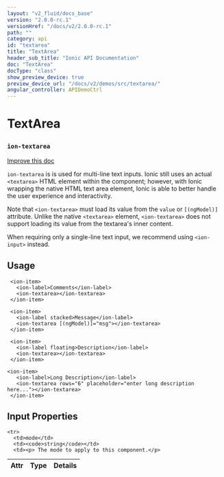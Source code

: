 ```yaml
---
layout: "v2_fluid/docs_base"
version: "2.0.0-rc.1"
versionHref: "/docs/v2/2.0.0-rc.1"
path: ""
category: api
id: "textarea"
title: "TextArea"
header_sub_title: "Ionic API Documentation"
doc: "TextArea"
docType: "class"
show_preview_device: true
preview_device_url: "/docs/v2/demos/src/textarea/"
angular_controller: APIDemoCtrl 
---
```










<h1 class="api-title">
<a class="anchor" name="text-area" href="#text-area"></a>

TextArea
<h3><code>ion-textarea</code></h3>






</h1>

<a class="improve-v2-docs" href="http://github.com/driftyco/ionic/edit/master//src/components/input/input.ts#L234">
Improve this doc
</a>






<p><code>ion-textarea</code> is is used for multi-line text inputs. Ionic still
uses an actual <code>&lt;textarea&gt;</code> HTML element within the component;
however, with Ionic wrapping the native HTML text area element, Ionic
is able to better handle the user experience and interactivity.</p>
<p>Note that <code>&lt;ion-textarea&gt;</code> must load its value from the <code>value</code> or
<code>[(ngModel)]</code> attribute. Unlike the native <code>&lt;textarea&gt;</code> element,
<code>&lt;ion-textarea&gt;</code> does not support loading its value from the
textarea&#39;s inner content.</p>
<p>When requiring only a single-line text input, we recommend using
<code>&lt;ion-input&gt;</code> instead.</p>




<!-- @usage tag -->

<h2><a class="anchor" name="usage" href="#usage"></a>Usage</h2>

<pre><code class="lang-html"> &lt;ion-item&gt;
   &lt;ion-label&gt;Comments&lt;/ion-label&gt;
   &lt;ion-textarea&gt;&lt;/ion-textarea&gt;
 &lt;/ion-item&gt;

 &lt;ion-item&gt;
   &lt;ion-label stacked&gt;Message&lt;/ion-label&gt;
   &lt;ion-textarea [(ngModel)]=&quot;msg&quot;&gt;&lt;/ion-textarea&gt;
 &lt;/ion-item&gt;

 &lt;ion-item&gt;
   &lt;ion-label floating&gt;Description&lt;/ion-label&gt;
   &lt;ion-textarea&gt;&lt;/ion-textarea&gt;
 &lt;/ion-item&gt;

&lt;ion-item&gt;
   &lt;ion-label&gt;Long Description&lt;/ion-label&gt;
   &lt;ion-textarea rows=&quot;6&quot; placeholder=&quot;enter long description here...&quot;&gt;&lt;/ion-textarea&gt;
 &lt;/ion-item&gt;
</code></pre>




<!-- @property tags -->



<!-- instance methods on the class -->
<!-- input methods on the class -->
<h2><a class="anchor" name="input-properties" href="#input-properties"></a>Input Properties</h2>
<table class="table param-table" style="margin:0;">
  <thead>
    <tr>
      <th>Attr</th>
      <th>Type</th>
      <th>Details</th>
    </tr>
  </thead>
  <tbody>
    
    <tr>
      <td>mode</td>
      <td><code>string</code></td>
      <td><p> The mode to apply to this component.</p>
</td>
    </tr>
    
  </tbody>
</table>




<!-- related link --><!-- end content block -->


<!-- end body block -->

